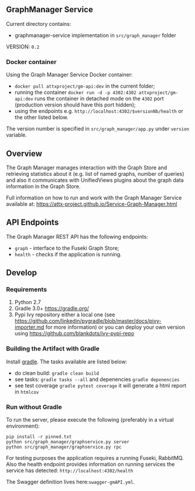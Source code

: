 ## GraphManager Service

Current directory contains:
* graphmanager-service implementation in `src/graph_manager` folder

VERSION: `0.2`

### Docker container

Using the Graph Manager Service Docker container:
* `docker pull attxproject/gm-api:dev` in the current folder;
* running the container `docker run -d -p 4302:4302 attxproject/gm-api:dev` runs the container in detached mode on the `4302` port (production version should have this port hidden);
* using the endpoints e.g. `http://localhost:4302/$versionNb/health` or the other listed below.

The version number is specified in `src/graph_manager/app.py` under `version` variable.

## Overview

The Graph Manager manages interaction with the Graph Store and retrieving statistics about it (e.g. list of named graphs, number of queries) and also it communicates with UnifiedViews plugins about the graph data information in the Graph Store.

Full information on how to run and work with the Graph Manager Service available at: https://attx-project.github.io/Service-Graph-Manager.html

## API Endpoints

The Graph Manager REST API has the following endpoints:
* `graph` - interface to the Fuseki Graph Store;
* `health` - checks if the application is running.

## Develop

### Requirements
1. Python 2.7
2. Gradle 3.0+ https://gradle.org/
3. Pypi Ivy repository either a local one (see https://github.com/linkedin/pygradle/blob/master/docs/pivy-importer.md for more information) or you can deploy your own version using https://github.com/blankdots/ivy-pypi-repo

### Building the Artifact with Gradle

Install [gradle](https://gradle.org/install). The tasks available are listed below:

* do clean build: `gradle clean build`
* see tasks: `gradle tasks --all` and depenencies `gradle depenencies`
* see test coverage `gradle pytest coverage` it will generate a html report in `htmlcov`

### Run without Gradle

To run the server, please execute the following (preferably in a virtual environment):
```
pip install -r pinned.txt
python src/graph_manager/graphservice.py server
python src/graph_manager/graphservice.py rpc
```

For testing purposes the application requires a running Fuseki, RabbitMQ. Also the health endpoint provides information on running services the service has detected: `http://localhost:4302/health`

The Swagger definition lives here:`swagger-gmAPI.yml`.
